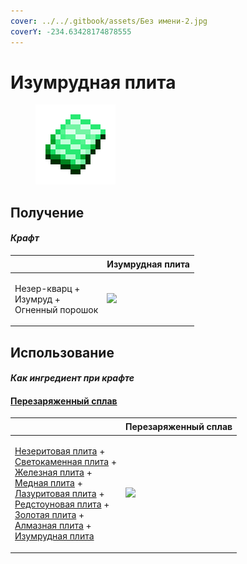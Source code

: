 ```yaml
---
cover: ../../.gitbook/assets/Без имени-2.jpg
coverY: -234.63428174878555
---
```


# Изумрудная плита

<figure><img src="../../.gitbook/assets/emerald_plate_0_128.png" alt=""><figcaption></figcaption></figure>

## Получение

#### _Крафт_

| ㅤ                                                     |  Изумрудная плита                                |
| ----------------------------------------------------- | ------------------------------------------------ |
| <p>Незер-кварц +<br>Изумруд +<br>Огненный порошок</p> | ![](../../.gitbook/assets/emerald\_plate\_0.png) |

## Использование

#### _Как ингредиент при крафте_

#### [Перезаряженный сплав](overcharged_alloy.md)

| ㅤ                                                                                                                                                                                                                                                                                                                                                                                                                                                                                                    |  Перезаряженный сплав                             |
| ---------------------------------------------------------------------------------------------------------------------------------------------------------------------------------------------------------------------------------------------------------------------------------------------------------------------------------------------------------------------------------------------------------------------------------------------------------------------------------------------------- | ------------------------------------------------- |
| <p><a href="netherite_plate_0.md">Незеритовая плита</a> +<br><a href="lumium_plate_0.md">Светокаменная плита</a> +<br><a href="iron_plate_0.md">Железная плита</a> +<br><a href="copper_plate_0.md">Медная плита</a> +<br><a href="sapphire_plate_0.md">Лазуритовая плита</a> +<br><a href="ruby_plate_0.md">Редстоуновая плита</a> +<br><a href="gold_plate_0.md">Золотая плита</a> +<br><a href="diamond_plate_0.md">Алмазная плита</a> +<br><a href="emerald_plate_0.md">Изумрудная плита</a></p> | ![](../../.gitbook/assets/overcharged\_alloy.png) |

